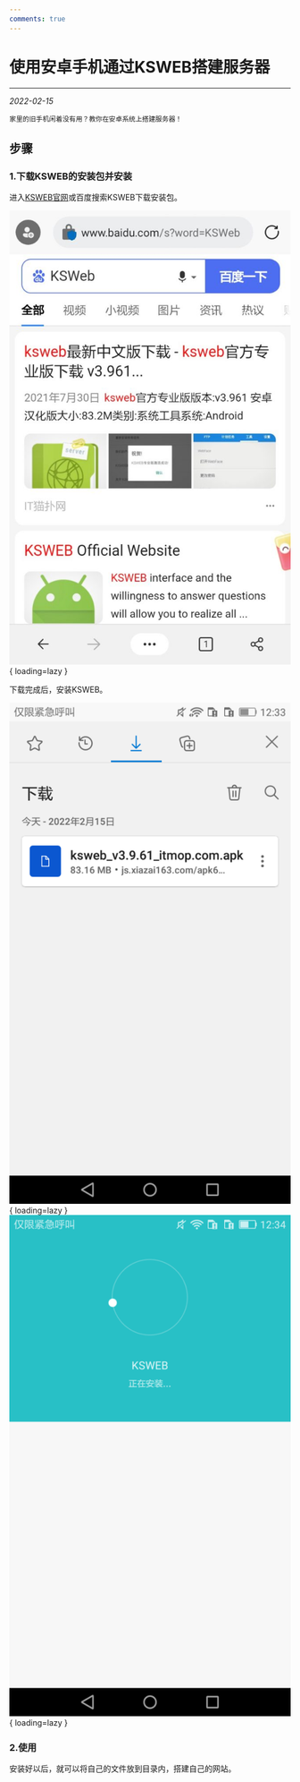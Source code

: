 ```yaml
---
comments: true
---
```


# 使用安卓手机通过KSWEB搭建服务器

***

<em>2022-02-15</em>

`
家里的旧手机闲着没有用？教你在安卓系统上搭建服务器！
`

## 步骤
### 1.下载KSWEB的安装包并安装
进入[KSWEB官网](http://www.kslabs.ru/)或百度搜索KSWEB下载安装包。

![下载KSWEB](img/image-18.jpg){ loading=lazy }

下载完成后，安装KSWEB。

![查看](img/image-19.png){ loading=lazy }
![安装](img/image-20.png){ loading=lazy }

### 2.使用
安装好以后，就可以将自己的文件放到目录内，搭建自己的网站。
